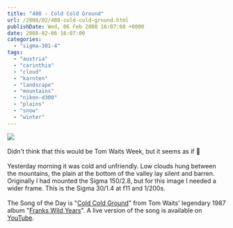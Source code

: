 ```yaml
---
title: "480 - Cold Cold Ground"
url: /2008/02/480-cold-cold-ground.html
publishDate: Wed, 06 Feb 2008 16:07:00 +0000
date: 2008-02-06 16:07:00
categories: 
  - "sigma-301-4"
tags: 
  - "austria"
  - "carinthia"
  - "cloud"
  - "karnten"
  - "landscape"
  - "mountains"
  - "nikon-d300"
  - "plains"
  - "snow"
  - "winter"
---
```

<a href="https://d25zfm9zpd7gm5.cloudfront.net/1200x1200/2008/20080205_101634_ps.jpg" target="_blank"><img src="https://d25zfm9zpd7gm5.cloudfront.net/0600x0600/2008/20080205_101634_ps.jpg"/></a><br/><br/>Didn't think that this would be Tom Waits Week, but it seems as if 🙂<br/><br/>Yesterday morning it was cold and unfriendly. Low clouds hung between the mountains, the plain at the bottom of the valley lay silent and barren. Originally I had mounted the Sigma 150/2.8, but for this image I needed a wider frame. This is the Sigma 30/1.4 at f11 and 1/200s.<br/><br/>The Song of the Day is "<a href="http://www.lyricstime.com/tom-waits-cold-cold-ground-lyrics.html" target="_blank">Cold Cold Ground</a>" from Tom Waits' legendary 1987 album "<a href="http://www.amazon.com/Franks-Wild-Years-Tom-Waits/dp/B000001FSR" target="_blank">Franks Wild Years</a>". A live version of the song is available on <a href="http://www.youtube.com/watch?v=vXeQ_3oPidU" target="_blank">YouTube</a>.

